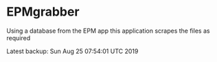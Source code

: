 # EPMgrabber
Using a database from the EPM app this application scrapes the files as required


Latest backup: Sun Aug 25 07:54:01 UTC 2019
